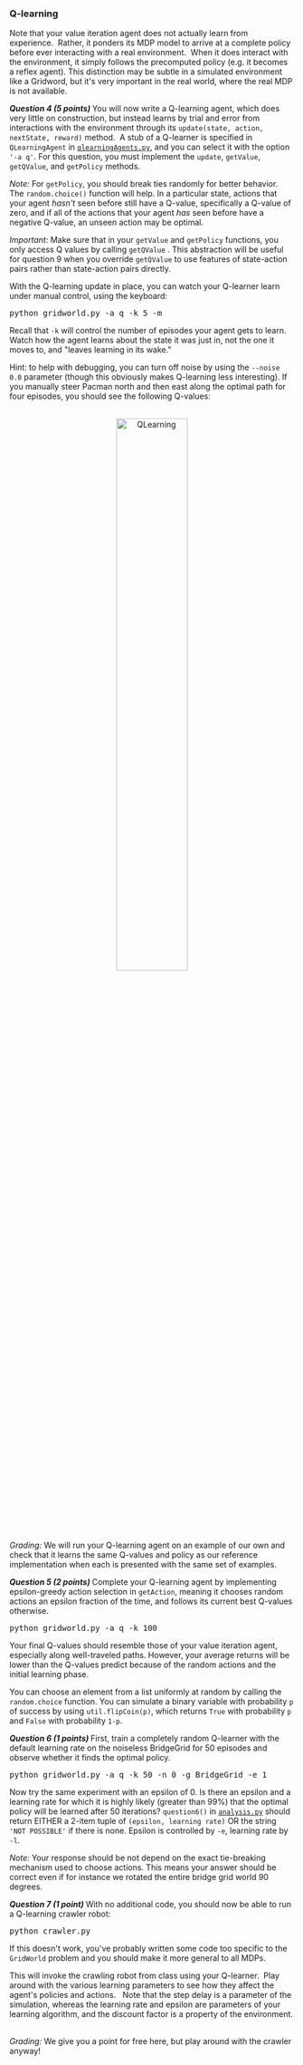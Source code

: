 <h3>Q-learning </h3>

<p>Note that your value iteration agent does not actually learn from experience.&nbsp; Rather, it ponders its MDP model to arrive at a complete policy before ever interacting with a real environment.&nbsp; When it does interact with the environment, it simply follows the precomputed policy (e.g. it becomes a reflex agent).  This distinction may be subtle in a simulated environment like a Gridword, but it's very important in the real world, where the real MDP is not available.&nbsp; </p>

<p><strong><em>Question 4 (5 points) </em></strong> You will now write a Q-learning agent, which does very little on construction, but instead learns by trial and error from interactions with the environment through its <code>update(state, action, nextState, reward)</code> method.&nbsp; A stub of a Q-learner is specified in <code>QLearningAgent</code> in <code><a href="docs/qlearningAgents.html">qlearningAgents.py</a></code>, and you can select it with the option <code>'-a q'</code>.  For this question, you must implement the <code>update</code>, <code>getValue</code>, <code>getQValue</code>, and <code>getPolicy</code> methods.

<p><em>Note:</em> For <code>getPolicy</code>, you should break ties randomly for better behavior. The <code>random.choice()</code> function will help.  In a particular state, actions that your agent <em>hasn't</em> seen before still have a Q-value, specifically a Q-value of zero, and if all of the actions that your agent <em>has</em> seen before have a negative Q-value, an unseen action may be optimal.</p>

<p><em>Important:</em> Make sure that in your <code>getValue</code> and <code>getPolicy</code> functions, you only access Q values by calling <code>getQValue</code> . This
  abstraction will be useful for question 9 when you
  override <code>getQValue</code> to use features of state-action
  pairs rather than state-action pairs directly.

<p>With the Q-learning update in place, you can watch your Q-learner learn under manual control, using the keyboard:

<pre>python gridworld.py -a q -k 5 -m</pre>

Recall that <code>-k</code> will control the number of episodes your agent gets to learn.
Watch how the agent learns about the state it was just in, not the one it moves to, and "leaves learning in its wake."

Hint: to help with debugging, you can turn off noise by using the <code>--noise 0.0</code> parameter (though this obviously makes Q-learning less interesting). If you manually steer Pacman north and then east along the optimal path for four episodes, you should see the following Q-values:
<br>
<br>
<center>
<img src="q-learning.png" width="50%" alt="QLearning"/>
</center>
<br>

<p><em>Grading:</em> We will run your Q-learning agent on an example of our own and check that it learns the same Q-values and policy as our reference implementation when each is presented with the same set of examples.

<p><strong><em>Question 5 (2 points) </em></strong> Complete your Q-learning agent by implementing epsilon-greedy action selection in <code>getAction</code>, meaning it chooses random actions an epsilon fraction of the time, and follows its current best Q-values otherwise.

<pre>python gridworld.py -a q -k 100 </pre>

Your final Q-values should resemble those of your value iteration agent, especially along well-traveled paths.  However, your average returns will be lower than the Q-values predict because of the random actions and the initial learning phase.

<p> You can choose an element from a list uniformly at random by calling the <code>random.choice</code> function.
You can simulate a binary variable with probability <code>p</code>
of success by using <code>util.flipCoin(p)</code>, which returns <code>True</code> with
probability <code>p</code> and <code>False</code> with probability <code>1-p</code>.

<p><strong><em>Question 6 (1 points) </em></strong> First, train a completely random Q-learner with the default learning rate on the noiseless BridgeGrid for 50 episodes and observe whether it finds the optimal policy.

<pre>python gridworld.py -a q -k 50 -n 0 -g BridgeGrid -e 1</pre>

Now try the same experiment with an epsilon of 0. Is there an epsilon and a learning rate for which it is highly likely (greater than 99%) that the optimal policy will be learned after 50 iterations? <code>question6()</code> in <code><a href="docs/analysis.html">analysis.py</a></code> should return EITHER a 2-item tuple of <code>(epsilon, learning rate)</code> OR the string <code>'NOT POSSIBLE'</code> if there is none.  Epsilon is controlled by <code>-e</code>, learning rate by <code>-l</code>.

<p><em>Note:</em> Your response should be not depend on the exact
   tie-breaking mechanism used to choose actions. This means your
   answer should be correct even if for instance we rotated the entire
   bridge grid world 90 degrees.

<p><strong><em>Question 7 (1 point) </em></strong> With no additional code, you should now be able to run a Q-learning crawler robot:

<pre>python crawler.py</pre>

If this doesn't work, you've probably written some code too specific to the <code>GridWorld</code> problem and you should make it more general to all MDPs.

<p>This will invoke the crawling robot from class using your Q-learner.&nbsp; Play around with the various learning parameters to see how they affect the agent's policies and actions.&nbsp;&nbsp; Note that the step delay is a parameter of the simulation, whereas the learning rate and epsilon are parameters of your learning algorithm, and the discount factor is a property of the environment. &nbsp;

<p><em>Grading:</em> We give you a point for free here, but play around with the crawler anyway!
